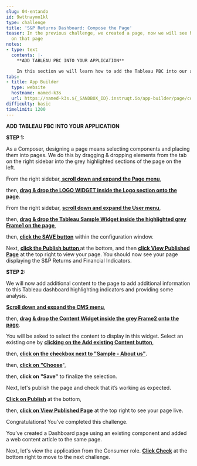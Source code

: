 ```yaml
---
slug: 04-entando
id: 9wttnaymo1kl
type: challenge
title: 'S&P Returns Dashboard: Compose the Page'
teaser: In the previous challenge, we created a page, now we will see how to add content
  on that page
notes:
- type: text
  contents: |-
    **ADD TABLEAU PBC INTO YOUR APPLICATION**

    In this section we will learn how to add the Tableau PBC into our application.
tabs:
- title: App Builder
  type: website
  hostname: named-k3s
  url: https://named-k3s.${_SANDBOX_ID}.instruqt.io/app-builder/page/configuration/s_p_tableau
difficulty: basic
timelimit: 1200
---
```

**ADD TABLEAU PBC INTO YOUR APPLICATION**

**STEP 1:**

As a Composer, designing a page means selecting components and placing them into pages. We do this by dragging & dropping elements from the tab on the right sidebar into the grey highlighted sections of the page on the left.

From the right sidebar,**<u> scroll down and expand the Page menu</u>**,

then, **<u>drag & drop the LOGO WIDGET inside the Logo section onto the page</u>**.

From the right sidebar, **<u>scroll down and expand the User menu</u>**,

then, **<u>drag & drop the Tableau Sample Widget inside the highlighted grey Frame1 on the page</u>**,

then, **<u>click the SAVE button</u>** within the configuration window.

Next, **<u>click the Publish button </u>** at the bottom, and then **<u>click View Published Page</u>** at the top right to view your page.  You should now see your page displaying the S&P Returns and Financial Indicators.

**STEP 2:**

We will now add additional content to the page to add additional information to this Tableau dashboard highlighting indicators and providing some analysis.

**<u>Scroll down and expand the CMS menu</u>**,

then, **<u>drag & drop the Content Widget inside the grey Frame2 onto the page</u>**.

You will be asked to select the content to display in this widget. Select an existing one by **<u>clicking on the Add existing Content button</u>**,

then, **<u>click on the checkbox next to "Sample - About us"</u>**.

then, **<u>click on "Choose</u>**",

then, **click on "Save"** to finalize the selection.

Next, let's publish the page and check that it’s working as expected.

**<u>Click on Publish</u>** at the bottom,

then, **<u>click on View Published Page</u>** at the top right to see your page live.

Congratulations! You’ve completed this challenge.

You’ve created a Dashboard page using an existing component and added a web content article to the same page.

Next, let's view the application from the Consumer role. **<u>Click Check</u>** at the bottom right to move to the next challenge.
